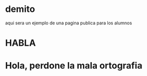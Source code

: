 # demito

aqui sera un ejemplo de una pagina publica para los alumnos

<h1>HABLA</h1>
<h1>Hola, perdone la mala ortografia</h1>
